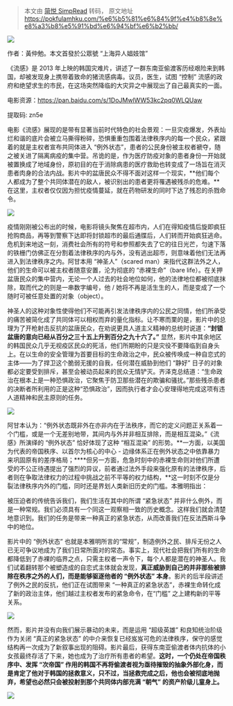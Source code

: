 > 本文由 [简悦 SimpRead](http://ksria.com/simpread/) 转码， 原文地址 https://pokfulamhku.com/%e6%b5%81%e6%84%9f%e4%b8%8e%e8%a3%b8%e5%91%bd%e6%94%bf%e6%b2%bb/

![](https://i1.wp.com/pokfulamhku.com/wp-content/uploads/2020/01/image-16.png?fit=678%2C455&ssl=1&is-pending-load=1)

作者：黃仲勉。本文首發於公眾號 “上海异人娼妓馆”

《流感》是 2013 年上映的韩国灾难片，讲述了一群东南亚偷渡客历经艰险来到韩国，却被发现身上携带着致命的猪流感病毒。议员，医生，试图 “控制” 流感的政府和绝望求生的市民，在这场突然降临的大灾异之中展现出了自己最真实的一面。  

电影资源：https://pan.baidu.com/s/1DoJMwlWW53kc2pq0WLQUaw  

提取码: zn5e

电影《流感》展现的是带有显著当前时代特色的社会景观：一旦灾疫爆发，外表灿烂和谐的底片会被立马撕得粉碎，恐惧重重包围着法律秩序内的每一个民众，紧跟着的就是主权者宣布共同体进入 “例外状态”，患者的公民身份被主权者褫夺，随之被关进了隔离病疫的集中营。吊诡的是，作为医疗防疫对象的患者身份一开始就被置换成了地域身份，原初目的在于消除病患的医疗救助也转变成了一场旨在消灭患者肉身的合法内战。影片中的盆唐民众不得不面对这样一个现实，**他们每个人都成为了整个共同体潜在的敌人，被识别出的患者更将罹遇被残杀的危难。**在这里，主权者仅仅因为担忧疫情蔓延，就在药物研发的同时下达了残忍的杀戮命令。

![](https://i1.wp.com/pokfulamhku.com/wp-content/uploads/2020/01/image-13.png?w=1040&is-pending-load=1#038;ssl=1)

疫情刚刚被公布出的时候，电影将镜头聚焦在超市内，人们在得知疫情后旋即疯狂抢购商品，再等到警察下达即将封锁超市的最后通牒后，人们转而开始疯狂逃命。危机到来地这一刻，消费社会所有的符号和参照都失去了它的往日光芒，匀速下落的铁栅门仿佛正在分割着法律秩序的内与外，没有逃出超市，则意味着他们无法再进入到法律秩序之内。阿甘本用 “神圣人”（scared man）来指代这群法外之人，他们的生命可以被主权者随意安置，沦为彻底的 “赤裸生命”（bare life）。在关押盆唐民众的集中营内，无论一个人过去的社会地位如何，他的法律地位都被彻底抹除，取而代之的则是一串数字编号，他 / 她将不再是活生生的人，而是变成了一个随时可被任意处置的对象（object）。

神圣人的这种对象性使得他们不可能再引发法律秩序内的公民之同情，他们所承受的痛苦被简化成了共同体可以相权而弃的量化指标。让不寒而栗的是，影片中的总理为了开枪射击反抗的盆唐民众，在劝说更具人道主义精神的总统时说道：**“封锁盆唐的意向已经从百分之三十五上升到百分之九十六了。”** 显然，影片中其余地区的韩国民众几乎无视疫区民众的死活，他们所期盼的只是灾役不要降临到自身头上。在以生命的安全管理为首要目标的生命政治之中，民众被传唤成一种自恋式的主体——为了捍卫这个脆弱无援的自我，任何潜在威胁到他们 “静好” 日子的对象都必定要受到排斥，甚至会被动员起来的民众无情铲灭。齐泽克总结道：“生命政治在根本上是一种恐惧政治，它聚焦于防卫那些潜在的欺骗和骚扰。”那些残杀患者的决断者所利用的正是这种“恐惧政治”，因而执行者才会心安理得地完成这项有违人道精神和民主原则的任务。

![](https://i2.wp.com/pokfulamhku.com/wp-content/uploads/2020/01/image-14.png?fit=1024%2C683&ssl=1&is-pending-load=1)

阿甘本认为：“例外状态既非外在亦非内在于法秩序，而它的定义问题正关系着一个门槛，或是一个无差别地带，其间内与外并非相互排除，而是相互混染。”《流感》所演绎的 “例外状态” 恰好体现了这种 “相互混染” 的形势。**一方面，以美国为代表的帝国秩序、以首尔为核心的中心 - 边缘体系正在例外状态之中依靠暴力来巩固原有的差序格局；****但另一方面，危急时刻中的赤裸生命则对他们所遭受的不公正待遇提出了强烈的异议，前者通过法外手段来强化原有的法律秩序，后者则在争取法律权力的过程中挑战之前不平等的权力结构，**这一时刻不仅是分裂法律秩序内外的门槛，同时还是界划人类新旧历史的门槛。本雅明指出：

被压迫者的传统告诉我们，我们生活在其中的所谓 “紧急状态” 并非什么例外，而是一种常规。我们必须具有一个同这一观察相一致的历史概念。这样我们就会清楚地意识到。我们的任务是带来一种真正的紧急状态，从而改善我们在反法西斯斗争中的地位。

影片中的 “例外状态” 也就是本雅明所言的“常规”，制造例外之民、排斥无份之人已无可争议地成为了我们日常所面对的常态。事实上，现代社会把我们所有的生命都降低到了赤裸的临界之点，只需主权者一声令下，每个人都是潜在的神圣人。我们试着翻转那个被塑造成的自恋式主体就会发现，**真正威胁到自己的并非那些被排除在秩序之外的人们，而是能够驱逐他者的 “例外状态” 本身**。影片的后半段讲述了例外之民的反抗，他们正在试图带来 “一种真正的紧急状态”，赤裸生命转化成了新的政治主体，他们越过主权者发布的紧急命令，在“门槛” 之上建构新的平等关系。

![](https://i1.wp.com/pokfulamhku.com/wp-content/uploads/2020/01/image-15.png?w=1040&is-pending-load=1#038;ssl=1)

然而，影片并没有向我们展示暴动的未来，而是运用 “超级英雄” 和良知统治阶级作为关闭 “真正的紧急状态” 的中介来恢复已经岌岌可危的法律秩序，保守的感觉结构再一次成为了新叙事出现的阻碍。影片最后，获得东南亚偷渡者体内抗体的小女孩最终存活了下来，她也成为了治疗所有患者的希望。**这时，一个仍处在帝国秩序中、发挥 “次帝国” 作用的韩国不再将偷渡者视为亟待摧毁的抽象外部化身，而是肯定了他对于韩国的拯救意义，只不过，当拯救完成之后，他也会被彻底地抛弃，希望也必然只会被投射到那个共同体内部充满 “朝气” 的资产阶级儿童身上。**

![](https://i1.wp.com/pokfulamhku.com/wp-content/uploads/2020/01/image-16.png?w=1040&is-pending-load=1#038;ssl=1)